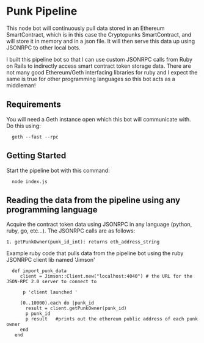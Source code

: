 # Punk Pipeline
This node bot will continuously pull data stored in an Ethereum SmartContract, which is in this case the Cryptopunks SmartContract, and will store it in memory and in a json file.  It will then serve this data up using JSONRPC to other local bots.  

I built this pipeline bot so that I can use custom JSONRPC calls from Ruby on Rails to indirectly access smart contract token storage data.  There are not many good Ethereum/Geth interfacing libraries for ruby and I expect the same is true for other programming languages so this bot acts as a middleman!  

## Requirements 
You will need a Geth instance open which this bot will communicate with. Do this using: 

      geth --fast --rpc

## Getting Started

 Start the pipeline bot with this command:
 
      node index.js 
    
    
## Reading the data from the pipeline using any programming language

Acquire the contract token data using JSONRPC in any language (python, ruby, go, etc...). The JSONRPC calls are as follows:

    1. getPunkOwner(punk_id_int): returns eth_address_string
      
 Example ruby code that pulls data from the pipeline bot using the ruby JSONRPC client lib named 'Jimson'

      def import_punk_data
         client = Jimson::Client.new("localhost:4040") # the URL for the JSON-RPC 2.0 server to connect to

          p 'client launched '

         (0..10000).each do |punk_id 
           result = client.getPunkOwner(punk_id) 
           p punk_id
           p result   #prints out the ethereum public address of each punk owner           
         end 
       end
